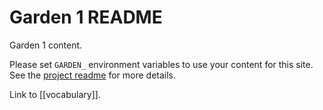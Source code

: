 # Garden 1 README

Garden 1 content.

Please set `GARDEN_` environment variables to use your content for this site.
See the [project readme](https://github.com/ianhomer/digital-garden) for more
details.

Link to [[vocabulary]].
